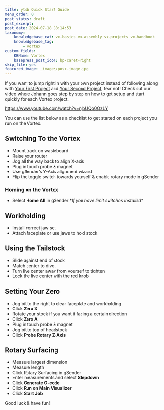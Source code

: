 ```yaml
---
title: ytsb Quick Start Guide
menu_order: 0
post_status: draft
post_excerpt: 
post_date: 2024-07-18 18:14:53
taxonomy:
    knowledgebase_cat: vx-basics vx-assembly vx-projects vx-handbook
    knowledgebase_tag:
        - vortex
custom_fields:
    KBName: Vortex
    basepress_post_icon: bp-caret-right
skip_file: yes
featured_image: _images/post-image.jpg
---
```


If you want to jump right in with your own project instead of following along with <a href="https://resources.sienci.com/view/vx-first-project/">Your First Project</a> and <a href="https://resources.sienci.com/view/vx-second-project/">Your Second Project</a>, fear not! Check out our video where Johann goes step by step on how to get setup and start quickly for each Vortex project.

https://www.youtube.com/watch?v=njbUQo0OzLY

You can use the list below as a checklist to get started on each project you run on the Vortex.

## Switching To the Vortex

<ul>
  <li>Mount track on wasteboard</li>
  <li>Raise your router</li>
  <li>Jog all the way back to align X-axis</li>
  <li>Plug in touch probe &amp; magnet</li>
  <li>Use gSender’s Y-Axis alignment wizard</li>
  <li>Flip the toggle switch towards yourself &amp; enable rotary mode in gSender</li>
</ul>

### Homing on the Vortex

<ul>
  <li>Select <b>Home All</b> in gSender *<em>If you have limit switches installed</em>*</li>
</ul>

## Workholding

<ul>
  <li>Install correct jaw set</li>
  <li>Attach faceplate or use jaws to hold stock</li>
</ul>

## Using the Tailstock

<ul>
  <li>Slide against end of stock</li>
  <li>Match center to divot</li>
  <li>Turn live center away from yourself to tighten</li>
  <li>Lock the live center with the red knob</li>
</ul>

## Setting Your Zero

<ul>
  <li>Jog bit to the right to clear faceplate and workholding</li>
  <li>Click <b>Zero X</b></li>
  <li>Rotate your stock if you want it facing a certain direction</li>
  <li>Click <b>Zero A</b></li>
  <li>Plug in touch probe &amp; magnet</li>
  <li>Jog bit to top of headstock</li>
  <li>Click <b>Probe Rotary Z-Axis</b></li>
</ul>

## Rotary Surfacing

<ul>
  <li>Measure largest dimension</li>
  <li>Measure length</li>
  <li>Click Rotary Surfacing in gSender</li>
  <li>Enter measurements and select <b>Stepdown</b></li>
  <li>Click <b>Generate G-code</b></li>
  <li>Click <b>Run on Main Visualizer</b></li>
  <li>Click <b>Start Job</b></li>
</ul>

Good luck & have fun!
